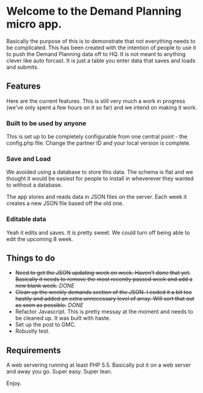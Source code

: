 # Welcome to the Demand Planning micro app.

Basically the purpose of this is to demonstrate that not everything needs to be complicated. This has been created with the intention of people to use it to push the Demand Planning data off to HQ. It is not meant to anything clever like auto forcast. It is just a table you enter data that saves and loads and submits.

## Features

Here are the current features. This is still very much a work in progress (we've only spent a few hours on it so far) and we intend on making it work.

### Built to be used by anyone

This is set up to be completely configurable from one central point - the config.php file. Change the partner ID and your local version is complete.

### Save and Load

We avoided using a database to store this data. The schema is flat and we thought it would be easiest for people to install in wheverever they wanted to without a database. 

The app stores and reads data in JSON files on the server. Each week it creates a new JSON file based off the old one.

### Editable data

Yeah it edits and saves. It is pretty sweet. We could turn off being able to edit the upcoming 8 week.

## Things to do

- ~~Need to get the JSON updating week on week. Haven't done that yet. Basically it needs to remove the most recently passed week and add a new blank week.~~ *DONE*
- ~~Clean up the weekly demands section of the JSON. I coded it a bit too hastily and added an extra unnecessary level of array. Will sort that out as soon as possible.~~ *DONE*
- Refactor Javascript. This is pretty messay at the moment and needs to be cleaned up. It was built with haste.
- Set up the post to GMC.
- Robustly test.

## Requirements

A web servering running at least PHP 5.5. Basically put it on a web server and away you go. Super easy. Super lean.

Enjoy.

